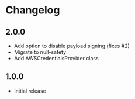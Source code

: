 # Changelog

## 2.0.0

* Add option to disable payload signing (fixes #2)
* Migrate to null-safety
* Add AWSCredentialsProvider class

## 1.0.0

* Initial release
